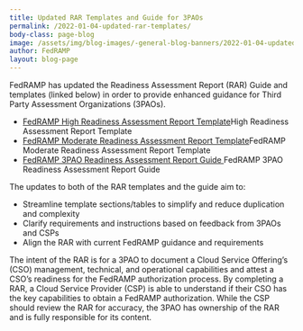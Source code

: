 ```yaml
---
title: Updated RAR Templates and Guide for 3PAOs
permalink: /2022-01-04-updated-rar-templates/
body-class: page-blog
image: /assets/img/blog-images/-general-blog-banners/2022-01-04-updated-rar-templates.png
author: FedRAMP
layout: blog-page
---
```

FedRAMP has updated the Readiness Assessment Report (RAR) Guide and templates (linked below) in order to provide enhanced guidance for Third Party Assessment Organizations (3PAOs).

- <a href="https://www.fedramp.gov/assets/resources/documents/CSP_JAB_P-ATO_Prioritization_Criteria_and_Guidance.pdf">FedRAMP High Readiness Assessment Report Template</a>High Readiness Assessment Report Template 
- <a href="https://www.fedramp.gov/assets/resources/documents/CSP_JAB_P-ATO_Prioritization_Criteria_and_Guidance.pdf">FedRAMP Moderate Readiness Assessment Report Template</a>FedRAMP Moderate Readiness Assessment Report Template
- <a href="https://www.fedramp.gov/assets/resources/documents/CSP_JAB_P-ATO_Prioritization_Criteria_and_Guidance.pdf">FedRAMP 3PAO Readiness Assessment Report Guide </a>FedRAMP 3PAO Readiness Assessment Report Guide 

The updates to both of the RAR templates and the guide aim to:

- Streamline template sections/tables to simplify and reduce duplication and complexity
- Clarify requirements and instructions based on feedback from 3PAOs and CSPs 
- Align the RAR with current FedRAMP guidance and requirements  

The intent of the RAR is for a 3PAO to document a Cloud Service Offering’s (CSO) management, technical, and operational capabilities and attest a CSO’s readiness for the FedRAMP authorization process. By completing a RAR, a Cloud Service Provider (CSP) is able to understand if their CSO has the key capabilities to obtain a FedRAMP authorization. While the CSP should review the RAR for accuracy, the 3PAO has ownership of the RAR and is fully responsible for its content. 
